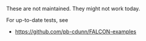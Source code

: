 These are not maintained. They might not work today.

For up-to-date tests, see

* https://github.com/pb-cdunn/FALCON-examples
